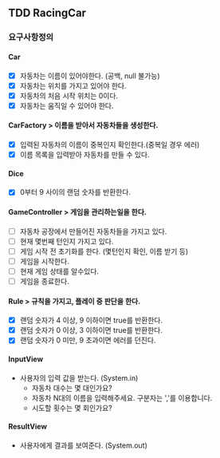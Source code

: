 ## TDD RacingCar

### 요구사항정의

#### Car
- [X] 자동차는 이름이 있어야한다. (공백, null 불가능)
- [X] 자동차는 위치를 가지고 있어야 한다.
- [X] 자동차의 처음 시작 위치는 0이다.
- [X] 자동차는 움직일 수 있어야 한다.

#### CarFactory > 이름을 받아서 자동차들을 생성한다.
- [X] 입력된 자동차의 이름이 중복인지 확인한다.(중복일 경우 에러)
- [X] 이름 목록을 입력받아 자동차를 만들 수 있다.

#### Dice
- [X] 0부터 9 사이의 랜덤 숫자를 반환한다.

#### GameController > 게임을 관리하는일을 한다.
- [ ] 자동차 공장에서 만들어진 자동차들을 가지고 있다.
- [ ] 현재 몇번째 턴인지 가지고 있다.
- [ ] 게임 시작 전 초기화를 한다. (몇턴인지 확인, 이름 받기 등)
- [ ] 게임을 시작한다.
- [ ] 현재 게임 상태를 알수있다.
- [ ] 게임을 종료한다.

#### Rule > 규칙을 가지고, 플레이 중 판단을 한다.
- [X] 랜덤 숫자가 4 이상, 9 이하이면 true를 반환한다.
- [X] 랜덤 숫자가 0 이상, 3 이하이면 true를 반환한다.
- [X] 랜덤 숫자가 0 미만, 9 초과이면 에러를 던진다.

#### InputView
- 사용자의 입력 값을 받는다. (System.in)
  - 자동차 대수는 몇 대인가요?
  - 자동차 N대의 이름을 입력해주세요. 구분자는 ','를 이용합니다.
  - 시도할 횟수는 몇 회인가요?

#### ResultView
- 사용자에게 결과를 보여준다. (System.out)
